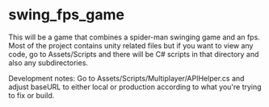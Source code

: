 # swing_fps_game

This will be a game that combines a spider-man swinging game and an fps. Most of the project contains unity related files but if you want to view any code, go to Assets/Scripts and there will be C# scripts in that directory and also any subdirectories.

Development notes:
Go to Assets/Scripts/Multiplayer/APIHelper.cs and adjust baseURL to either local or production according to what you're trying to fix or build.

